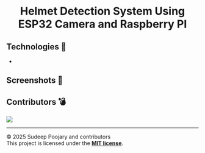 <h1 align="center"> Helmet Detection System Using ESP32 Camera and Raspberry PI </h1>

## Technologies 🔧

- 

## Screenshots 📸


## Contributors 💣

<a href="https://github.com/Sudeep-Poojary/Helmet-Detection-System/graphs/contributors">
  <img  src="https://contrib.rocks/image?repo=Sudeep-Poojary/Helmet-Detection-System" />
</a>


<hr>

© 2025 Sudeep Poojary and contributors\
This project is licensed under the [**MIT license**](https://github.com/Bhanu1776/Freelancers-Hub/blob/master/LICENSE).